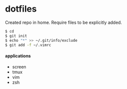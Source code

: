 # dotfiles

Created repo in home. Require files to be explicitly added.

```sh
$ cd
$ git init
$ echo "*" >> ~/.git/info/exclude
$ git add -f ~/.vimrc
```

#### applications
 - screen
 - tmux
 - vim
 - zsh
